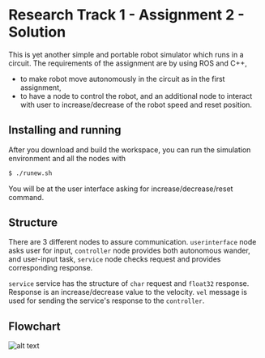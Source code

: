 Research Track 1 - Assignment 2 - Solution
================================

This is yet another simple and portable robot simulator which runs in a circuit. The requirements of the assignment are by using ROS and C++,
- to make robot move autonomously in the circuit as in the first assignment,
- to have a node to control the robot, and an additional node to interact with user to increase/decrease of the robot speed and reset position.

Installing and running
----------------------

After you download and build the workspace, you can run the simulation environment and all the nodes with

```bash
$ ./runew.sh
```
You will be at the user interface asking for increase/decrease/reset command.

Structure
---------

There are 3 different nodes to assure communication.
`userinterface` node asks user for input,
`controller` node provides both autonomous wander, and user-input task,
`service` node checks request and provides corresponding response.

`service` service has the structure of `char` request and `float32` response. Response is an increase/decrease value to the velocity.
`vel` message is used for sending the service's response to the `controller`.

Flowchart
---------
![alt text](https://i.ibb.co/TwpwYrT/flowchart.png)

